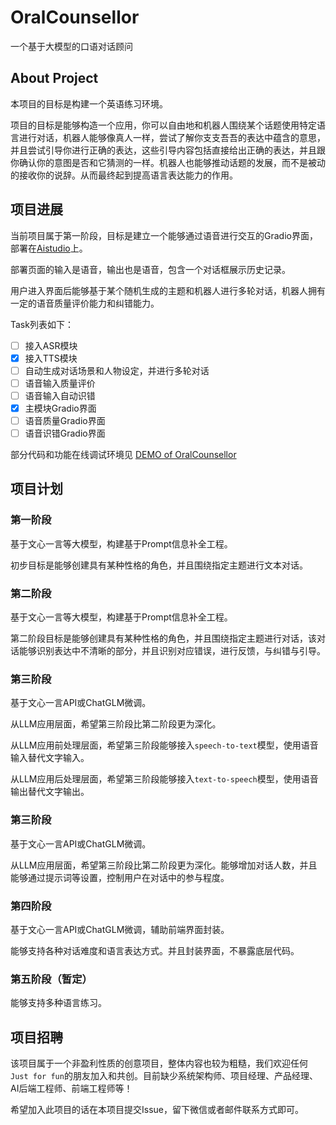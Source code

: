 # OralCounsellor
一个基于大模型的口语对话顾问

## About Project
本项目的目标是构建一个英语练习环境。

项目的目标是能够构造一个应用，你可以自由地和机器人围绕某个话题使用特定语言进行对话，机器人能够像真人一样，尝试了解你支支吾吾的表达中蕴含的意思，并且尝试引导你进行正确的表达，这些引导内容包括直接给出正确的表达，并且跟你确认你的意图是否和它猜测的一样。机器人也能够推动话题的发展，而不是被动的接收你的说辞。从而最终起到提高语言表达能力的作用。

## 项目进展
当前项目属于第一阶段，目标是建立一个能够通过语音进行交互的Gradio界面，部署在[Aistudio](https://aistudio.baidu.com/aistudio/index)上。

部署页面的输入是语音，输出也是语音，包含一个对话框展示历史记录。

用户进入界面后能够基于某个随机生成的主题和机器人进行多轮对话，机器人拥有一定的语音质量评价能力和纠错能力。

Task列表如下：
- [ ] 接入ASR模块
- [x] 接入TTS模块
- [ ] 自动生成对话场景和人物设定，并进行多轮对话
- [ ] 语音输入质量评价
- [ ] 语音输入自动识错
- [x] 主模块Gradio界面
- [ ] 语音质量Gradio界面
- [ ] 语音识错Gradio界面

部分代码和功能在线调试环境见 [DEMO of OralCounsellor](https://aistudio.baidu.com/aistudio/projectdetail/6559166)

## 项目计划

### 第一阶段
基于文心一言等大模型，构建基于Prompt信息补全工程。

初步目标是能够创建具有某种性格的角色，并且围绕指定主题进行文本对话。

### 第二阶段
基于文心一言等大模型，构建基于Prompt信息补全工程。

第二阶段目标是能够创建具有某种性格的角色，并且围绕指定主题进行对话，该对话能够识别表达中不清晰的部分，并且识别对应错误，进行反馈，与纠错与引导。

### 第三阶段
基于文心一言API或ChatGLM微调。

从LLM应用层面，希望第三阶段比第二阶段更为深化。

从LLM应用前处理层面，希望第三阶段能够接入`speech-to-text`模型，使用语音输入替代文字输入。

从LLM应用后处理层面，希望第三阶段能够接入`text-to-speech`模型，使用语音输出替代文字输出。

### 第三阶段
基于文心一言API或ChatGLM微调。

从LLM应用层面，希望第三阶段比第二阶段更为深化。能够增加对话人数，并且能够通过提示词等设置，控制用户在对话中的参与程度。

### 第四阶段
基于文心一言API或ChatGLM微调，辅助前端界面封装。

能够支持各种对话难度和语言表达方式。并且封装界面，不暴露底层代码。

### 第五阶段（暂定）
能够支持多种语言练习。

## 项目招聘
该项目属于一个非盈利性质的创意项目，整体内容也较为粗糙，我们欢迎任何`Just for fun`的朋友加入和共创。目前缺少系统架构师、项目经理、产品经理、AI后端工程师、前端工程师等！

希望加入此项目的话在本项目提交Issue，留下微信或者邮件联系方式即可。
